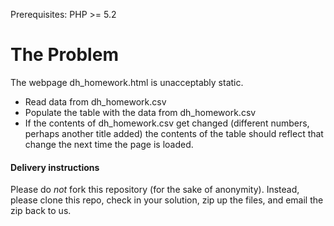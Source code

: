 Prerequisites:
PHP >= 5.2

The Problem
===========

The webpage dh_homework.html is unacceptably static. 
- Read data from dh_homework.csv
- Populate the table with the data from dh_homework.csv
- If the contents of dh_homework.csv get changed (different numbers, perhaps another title added) the contents of the table should reflect that change the next time the page is loaded.

#### Delivery instructions
Please do *not* fork this repository (for the sake of anonymity).  Instead, please clone this repo, check in your solution, zip up the files, and email the zip back to us.
